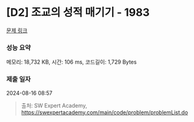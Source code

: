 # [D2] 조교의 성적 매기기 - 1983 

[문제 링크](https://swexpertacademy.com/main/code/problem/problemDetail.do?contestProbId=AV5PwGK6AcIDFAUq) 

### 성능 요약

메모리: 18,732 KB, 시간: 106 ms, 코드길이: 1,729 Bytes

### 제출 일자

2024-08-16 08:57



> 출처: SW Expert Academy, https://swexpertacademy.com/main/code/problem/problemList.do